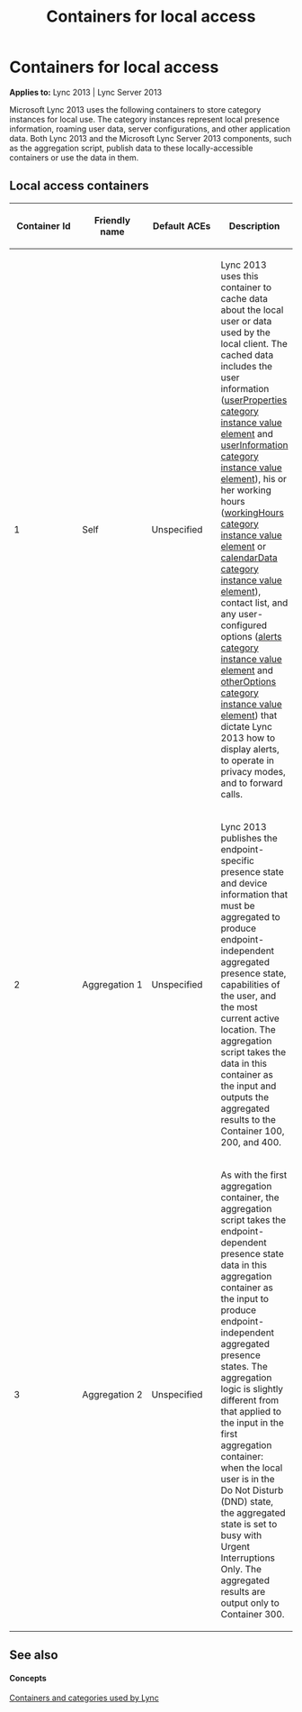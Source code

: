﻿---
title: Containers for local access
TOCTitle: Containers for local access
ms:assetid: c03e53b0-73b6-4ef3-ac5a-1a8d2ab79e7c
ms:mtpsurl: https://msdn.microsoft.com/en-us/library/Dn454658(v=office.15)
ms:contentKeyID: 57092920
ms.date: 07/24/2014
mtps_version: v=office.15
---

# Containers for local access


**Applies to:** Lync 2013 | Lync Server 2013

Microsoft Lync 2013 uses the following containers to store category instances for local use. The category instances represent local presence information, roaming user data, server configurations, and other application data. Both Lync 2013 and the Microsoft Lync Server 2013 components, such as the aggregation script, publish data to these locally-accessible containers or use the data in them.

## Local access containers

<table>
<colgroup>
<col style="width: 25%" />
<col style="width: 25%" />
<col style="width: 25%" />
<col style="width: 25%" />
</colgroup>
<thead>
<tr class="header">
<th><p>Container Id</p></th>
<th><p>Friendly name</p></th>
<th><p>Default ACEs</p></th>
<th><p>Description</p></th>
</tr>
</thead>
<tbody>
<tr class="odd">
<td><p>1</p></td>
<td><p>Self</p></td>
<td><p>Unspecified</p></td>
<td><p>Lync 2013 uses this container to cache data about the local user or data used by the local client. The cached data includes the user information (<a href="userproperties-category-instance-value-element.md">userProperties category instance value element</a> and <a href="userinformation-category-instance-value-element.md">userInformation category instance value element</a>), his or her working hours (<a href="workinghours-category-instance-value-element.md">workingHours category instance value element</a> or <a href="calendardata-category-instance-value-element.md">calendarData category instance value element</a>), contact list, and any user-configured options (<a href="alerts-category-instance-value-element.md">alerts category instance value element</a> and <a href="otheroptions-category-instance-value-element.md">otherOptions category instance value element</a>) that dictate Lync 2013 how to display alerts, to operate in privacy modes, and to forward calls.</p></td>
</tr>
<tr class="even">
<td><p>2</p></td>
<td><p>Aggregation 1</p></td>
<td><p>Unspecified</p></td>
<td><p>Lync 2013 publishes the endpoint-specific presence state and device information that must be aggregated to produce endpoint-independent aggregated presence state, capabilities of the user, and the most current active location. The aggregation script takes the data in this container as the input and outputs the aggregated results to the Container 100, 200, and 400.</p></td>
</tr>
<tr class="odd">
<td><p>3</p></td>
<td><p>Aggregation 2</p></td>
<td><p>Unspecified</p></td>
<td><p>As with the first aggregation container, the aggregation script takes the endpoint-dependent presence state data in this aggregation container as the input to produce endpoint-independent aggregated presence states. The aggregation logic is slightly different from that applied to the input in the first aggregation container: when the local user is in the Do Not Disturb (DND) state, the aggregated state is set to busy with Urgent Interruptions Only. The aggregated results are output only to Container 300.</p></td>
</tr>
</tbody>
</table>


## See also

#### Concepts

[Containers and categories used by Lync](containers-and-categories-used-by-lync.md)

